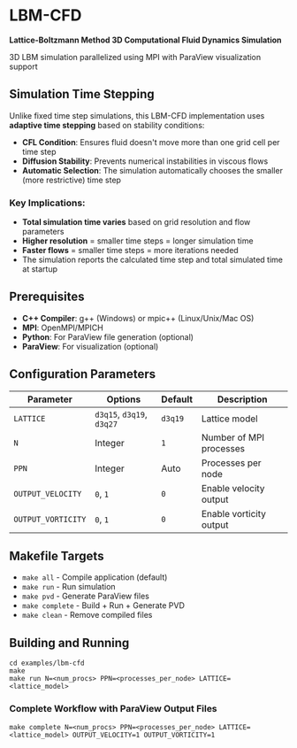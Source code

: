 # LBM-CFD

**Lattice-Boltzmann Method 3D Computational Fluid Dynamics Simulation**

3D LBM simulation parallelized using MPI with ParaView visualization support

## Simulation Time Stepping

Unlike fixed time step simulations, this LBM-CFD implementation uses **adaptive time stepping** based on stability conditions:

- **CFL Condition**: Ensures fluid doesn't move more than one grid cell per time step
- **Diffusion Stability**: Prevents numerical instabilities in viscous flows  
- **Automatic Selection**: The simulation automatically chooses the smaller (more restrictive) time step

### Key Implications:
- **Total simulation time varies** based on grid resolution and flow parameters
- **Higher resolution** = smaller time steps = longer simulation time  
- **Faster flows** = smaller time steps = more iterations needed
- The simulation reports the calculated time step and total simulated time at startup

## Prerequisites

- **C++ Compiler**: g++ (Windows) or mpic++ (Linux/Unix/Mac OS)
- **MPI**: OpenMPI/MPICH
- **Python**: For ParaView file generation (optional)
- **ParaView**: For visualization (optional)

## Configuration Parameters

| Parameter | Options | Default | Description |
|-----------|---------|---------|-------------|
| `LATTICE` | `d3q15`, `d3q19`, `d3q27` | `d3q19` | Lattice model |
| `N` | Integer | `1` | Number of MPI processes |
| `PPN` | Integer | Auto | Processes per node |
| `OUTPUT_VELOCITY` | `0`, `1` | `0` | Enable velocity output |
| `OUTPUT_VORTICITY` | `0`, `1` | `0` | Enable vorticity output |

## Makefile Targets

- `make all` - Compile application (default)
- `make run` - Run simulation
- `make pvd` - Generate ParaView files
- `make complete` - Build + Run + Generate PVD
- `make clean` - Remove compiled files

## Building and Running
```
cd examples/lbm-cfd
make 
make run N=<num_procs> PPN=<processes_per_node> LATTICE=<lattice_model>
```

### Complete Workflow with ParaView Output Files
```
make complete N=<num_procs> PPN=<processes_per_node> LATTICE=<lattice_model> OUTPUT_VELOCITY=1 OUTPUT_VORTICITY=1
```
